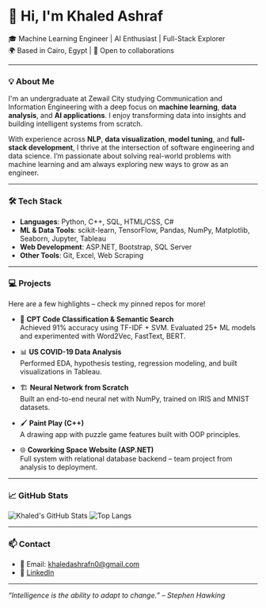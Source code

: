 # 👋 Hi, I'm Khaled Ashraf

🎓 Machine Learning Engineer | AI Enthusiast | Full-Stack Explorer  
🌍 Based in Cairo, Egypt | 🤝 Open to collaborations

---

### 💡 About Me

I'm an undergraduate at Zewail City studying Communication and Information Engineering with a deep focus on **machine learning**, **data analysis**, and **AI applications**. I enjoy transforming data into insights and building intelligent systems from scratch.

With experience across **NLP**, **data visualization**, **model tuning**, and **full-stack development**, I thrive at the intersection of software engineering and data science. I’m passionate about solving real-world problems with machine learning and am always exploring new ways to grow as an engineer.

---

### 🛠️ Tech Stack

- **Languages**: Python, C++, SQL, HTML/CSS, C#
- **ML & Data Tools**: scikit-learn, TensorFlow, Pandas, NumPy, Matplotlib, Seaborn, Jupyter, Tableau
- **Web Development**: ASP.NET, Bootstrap, SQL Server
- **Other Tools**: Git, Excel, Web Scraping

---

### 💻 Projects

Here are a few highlights – check my pinned repos for more!

- 🧠 **CPT Code Classification & Semantic Search**  
  Achieved 91% accuracy using TF-IDF + SVM. Evaluated 25+ ML models and experimented with Word2Vec, FastText, BERT.

- 📊 **US COVID-19 Data Analysis**  
  Performed EDA, hypothesis testing, regression modeling, and built visualizations in Tableau.

- 🏗️ **Neural Network from Scratch**  
  Built an end-to-end neural net with NumPy, trained on IRIS and MNIST datasets.

- 🖌️ **Paint Play (C++)**  
  A drawing app with puzzle game features built with OOP principles.

- 🌐 **Coworking Space Website (ASP.NET)**  
  Full system with relational database backend – team project from analysis to deployment.

---

### 📈 GitHub Stats

![Khaled's GitHub Stats](https://github-readme-stats.vercel.app/api?username=KhaledAshraf10&show_icons=true&theme=default)
![Top Langs](https://github-readme-stats.vercel.app/api/top-langs/?username=KhaledAshraf10&layout=compact)

---

### 📫 Contact

- 📧 Email: khaledashrafn0@gmail.com  
- 🔗 [LinkedIn](https://www.linkedin.com/in/kashraff/)  

---

*“Intelligence is the ability to adapt to change.” – Stephen Hawking*

